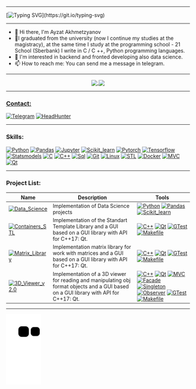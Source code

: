 ___
[![Typing SVG](https://readme-typing-svg.herokuapp.com?color=%23F46800.svg&lines=Welcome+to+my+GitHub+profile!)](https://git.io/typing-svg)
___
- 👋 Hi there, I'm Ayzat Akhmetzyanov
- 👀I graduated from the university (now I continue my studies at the magistracy), at the same time I study at the programming school - 21 School        (Sberbank) I      write in C / C ++, Python programming languages.
- 👀 I'm interested in backend and fronted developing also data science.
- 📫 How to reach me: You can send me a message in telegram.
___

<div align="center">
<a href="https://github.com/AjzSAhmetzyanov/AjzSAhmetzyanov">
  <img align="center" src="https://github-readme-stats.vercel.app/api/top-langs/?username=AjzSAhmetzyanov&theme=codeSTACKr&hide_langs_below=1" />
</a>
<a href="https://github.com/AjzSAhmetzyanov/AjzSAhmetzyanov">
<img align="center" src="https://github-readme-stats.vercel.app/api?username=AjzSAhmetzyanov&show_icons=true&theme=codeSTACKr"
</a>
</div>

___
### Contact:
[![Telegram](https://img.shields.io/badge/Telegram-000000?style=for-the-badge&logo=telegram&logoColor=F46D01)](https://t.me/Luigiket)
[![HeadHunter](https://img.shields.io/badge/HeadHunter-000000?style=for-the-badge&logo=hh.ru&logoColor=F46D01)](https://kazan.hh.ru/resume/d5eb3b65ff0aff8ae40039ed1f663542746258)
 
___
### Skills:
[![Python](https://img.shields.io/badge/Python-000000?style=for-the-badge&logo=python&logoColor=F46D01)]()
[![Pandas](https://img.shields.io/badge/Pandas-000000?style=for-the-badge&logo=pandas&logoColor=F46D01)]()
[![Jupyter](https://img.shields.io/badge/Jupyter-000000?style=for-the-badge&logo=scikit_learnt&logoColor=F46D01)]()
[![Scikit_learn](https://img.shields.io/badge/Scikit_learn-000000?style=for-the-badge&logo=qt&logoColor=F46D01)]()
[![Pytorch](https://img.shields.io/badge/Pytorch-000000?style=for-the-badge&logo=pandas&logoColor=F46D01)]()
[![Tensorflow](https://img.shields.io/badge/Tensoflow-000000?style=for-the-badge&logo=pandas&logoColor=F46D01)]()
[![Statsmodels](https://img.shields.io/badge/Statsmodels-000000?style=for-the-badge&logo=pandas&logoColor=F46D01)]()
[![C](https://img.shields.io/badge/C-000000?style=for-the-badge&logo=c&logoColor=F46D01)]()
[![C++](https://img.shields.io/badge/C%2B%2B-000000?style=for-the-badge&logo=c%2B%2B&logoColor=F46D01)]()
[![Sql](https://img.shields.io/badge/PostgreSQL-000000?style=for-the-badge&logo=postgresql&logoColor=F46D01)]()
[![Git](https://img.shields.io/badge/Git-000000?style=for-the-badge&logo=git&logoColor=F46D01)]()
[![Linux](https://img.shields.io/badge/Linux-000000?style=for-the-badge&logo=linux&logoColor=F46D01)]()
[![STL](https://img.shields.io/badge/STL-000000?style=for-the-badge&logo=stl&logoColor=F46D01)]()
[![Docker](https://img.shields.io/badge/Docker-000000?style=for-the-badge&logo=docker&logoColor=F46D01)]()
[![MVC](https://img.shields.io/badge/MVC-000000?style=for-the-badge&logo=mvs&logoColor=F46D01)]()
[![Qt](https://img.shields.io/badge/Qt-000000?style=for-the-badge&logo=qt&logoColor=F46D01)]()
___
### Project List:
|    Name           | Description      | Tools        |
|    ---            |      ---         |  ---         |
| [![Data_Science](https://img.shields.io/badge/Data_Science-000000?style=for-the-badge&logo=Data_Science++&logoColor=F46D01)](https://github.com/AjzSAhmetzyanov/Bootcamp_Data_Science) | Implementation of Data Science projects|[![Python](https://img.shields.io/badge/Python-000000?style=for-the-badge&logo=python&logoColor=F46D01)]() [![Pandas](https://img.shields.io/badge/Pandas-000000?style=for-the-badge&logo=pandas&logoColor=F46D01)]() [![Scikit_learn](https://img.shields.io/badge/Scikit_learn-000000?style=for-the-badge&logo=scikit_learn&logoColor=F46D01)]() |
| [![Containers_STL](https://img.shields.io/badge/Containers_STL-000000?style=for-the-badge&logo=Containers_STL_C++&logoColor=F46D01)](https://github.com/AjzSAhmetzyanov/STL_C-_Implementition) | Implementation of the Standart Template Library and a GUI based on a GUI library with API for C++17: Qt.|[![C++](https://img.shields.io/badge/C%2B%2B-000000?style=for-the-badge&logo=c%2B%2B&logoColor=F46D01)]() [![Qt](https://img.shields.io/badge/Qt-000000?style=for-the-badge&logo=qt&logoColor=F46D01)]() [![GTest](https://img.shields.io/badge/GTest-000000?style=for-the-badge&logo=mvs&logoColor=F46D01)]() [![Makefile](https://img.shields.io/badge/Makefile-000000?style=for-the-badge&logo=makefile&logoColor=F46D01)]() |
| [![Matrix_Library](https://img.shields.io/badge/Matrix_Library-000000?style=for-the-badge&logo=Matrix_Library_C++&logoColor=F46D01)](https://github.com/AjzSAhmetzyanov/Matrix_C-) | Implementation matrix library for work with matrices and a GUI based on a GUI library with API for C++17: Qt.|[![C++](https://img.shields.io/badge/C%2B%2B-000000?style=for-the-badge&logo=c%2B%2B&logoColor=F46D01)]() [![Qt](https://img.shields.io/badge/Qt-000000?style=for-the-badge&logo=qt&logoColor=F46D01)]() [![GTest](https://img.shields.io/badge/GTest-000000?style=for-the-badge&logo=mvs&logoColor=F46D01)]() [![Makefile](https://img.shields.io/badge/Makefile-000000?style=for-the-badge&logo=makefile&logoColor=F46D01)]() |
| [![3D_Viewer_v2.0](https://img.shields.io/badge/3D_Viewer_v2.0-000000?style=for-the-badge&logo=3D_Viewer_v2.0&logoColor=F46D01)](https://github.com/AjzSAhmetzyanov/3D_Viewer_v2.0) | Implementation of a 3D viewer for reading and manipulating obj format objects and a GUI based on a GUI library with API for C++17: Qt.|[![C++](https://img.shields.io/badge/C%2B%2B-000000?style=for-the-badge&logo=c%2B%2B&logoColor=F46D01)]() [![Qt](https://img.shields.io/badge/Qt-000000?style=for-the-badge&logo=qt&logoColor=F46D01)]() [![MVC](https://img.shields.io/badge/MVC-000000?style=for-the-badge&logo=mvs&logoColor=F46D01)]() [![Facade](https://img.shields.io/badge/Facade-000000?style=for-the-badge&logo=facade&logoColor=F46D01)]() [![Singleton](https://img.shields.io/badge/Singleton-000000?style=for-the-badge&logo=singleton&logoColor=F46D01)]() [![Observer](https://img.shields.io/badge/Observer-000000?style=for-the-badge&logo=observer&logoColor=F46D01)]() [![GTest](https://img.shields.io/badge/GTest-000000?style=for-the-badge&logo=mvs&logoColor=F46D01)]() [![Makefile](https://img.shields.io/badge/Makefile-000000?style=for-the-badge&logo=makefile&logoColor=F46D01)]() |
___

![Snake animation](https://github.com/AjzSAhmetzyanov/AjzSAhmetzyanov/blob/output/github-contribution-grid-snake.svg)
